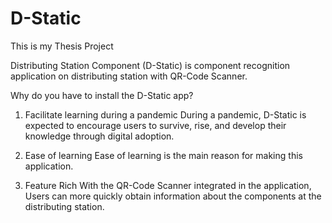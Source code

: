 # D-Static
This is my Thesis Project

Distributing Station Component (D-Static) is component recognition application on distributing station with QR-Code Scanner.

Why do you have to install the D-Static app?

1. Facilitate learning during a pandemic
During a pandemic, D-Static is expected to encourage users to survive, rise, and develop their knowledge through digital adoption.

2. Ease of learning
Ease of learning is the main reason for making this application.

3. Feature Rich
With the QR-Code Scanner integrated in the application, Users can more quickly obtain information about the components at the distributing station.


